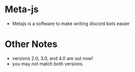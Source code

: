 # Meta-js
 - Metajs is a software to make writing discord bots easier

# Other Notes
- versions 2.0, 3.0, and 4.0  are out now!
- you may not match both versions.
